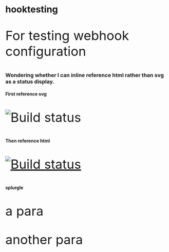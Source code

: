 # hooktesting
For testing webhook configuration

### Wondering whether I can inline reference html rather than svg as a status display.

#### First reference svg

![Build status](http://brownsmeet.com/vishaps-status.svg)

#### Then reference html

[![Build status](http://brownsmeet.com/)](http://brownsmeet.com/log/)

#### splurgle

<style>p {font-size: 40}</style>

a para

another para
